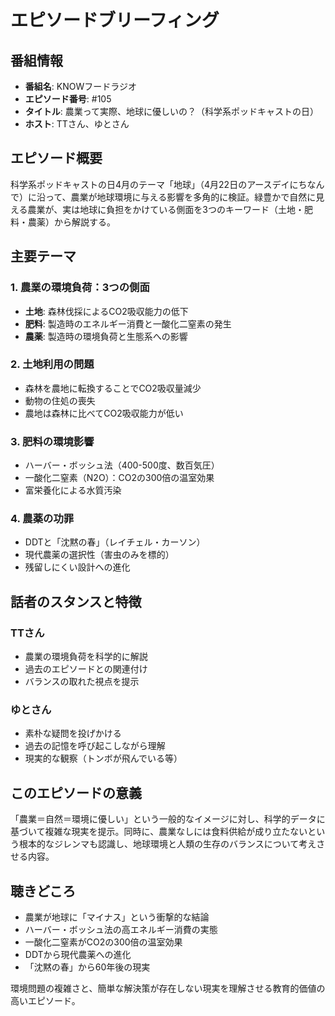 # エピソードブリーフィング

## 番組情報
- **番組名**: KNOWフードラジオ
- **エピソード番号**: #105
- **タイトル**: 農業って実際、地球に優しいの？（科学系ポッドキャストの日）
- **ホスト**: TTさん、ゆとさん

## エピソード概要

科学系ポッドキャストの日4月のテーマ「地球」（4月22日のアースデイにちなんで）に沿って、農業が地球環境に与える影響を多角的に検証。緑豊かで自然に見える農業が、実は地球に負担をかけている側面を3つのキーワード（土地・肥料・農薬）から解説する。

## 主要テーマ

### 1. 農業の環境負荷：3つの側面
- **土地**: 森林伐採によるCO2吸収能力の低下
- **肥料**: 製造時のエネルギー消費と一酸化二窒素の発生
- **農薬**: 製造時の環境負荷と生態系への影響

### 2. 土地利用の問題
- 森林を農地に転換することでCO2吸収量減少
- 動物の住処の喪失
- 農地は森林に比べてCO2吸収能力が低い

### 3. 肥料の環境影響
- ハーバー・ボッシュ法（400-500度、数百気圧）
- 一酸化二窒素（N2O）：CO2の300倍の温室効果
- 富栄養化による水質汚染

### 4. 農薬の功罪
- DDTと「沈黙の春」（レイチェル・カーソン）
- 現代農薬の選択性（害虫のみを標的）
- 残留しにくい設計への進化

## 話者のスタンスと特徴

### TTさん
- 農業の環境負荷を科学的に解説
- 過去のエピソードとの関連付け
- バランスの取れた視点を提示

### ゆとさん
- 素朴な疑問を投げかける
- 過去の記憶を呼び起こしながら理解
- 現実的な観察（トンボが飛んでいる等）

## このエピソードの意義

「農業＝自然＝環境に優しい」という一般的なイメージに対し、科学的データに基づいて複雑な現実を提示。同時に、農業なしには食料供給が成り立たないという根本的なジレンマも認識し、地球環境と人類の生存のバランスについて考えさせる内容。

## 聴きどころ
- 農業が地球に「マイナス」という衝撃的な結論
- ハーバー・ボッシュ法の高エネルギー消費の実態
- 一酸化二窒素がCO2の300倍の温室効果
- DDTから現代農薬への進化
- 「沈黙の春」から60年後の現実

環境問題の複雑さと、簡単な解決策が存在しない現実を理解させる教育的価値の高いエピソード。
